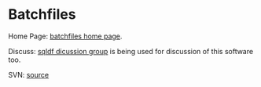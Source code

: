 # Batchfiles

Home Page: [batchfiles home page](http://batchfiles.googlecode.com).

Discuss: [sqldf dicussion group](http://groups.google.com/group/sqldf)
is being used for discussion of this software too.

SVN: [source](https://code.google.com/p/batchfiles/source/checkout)

